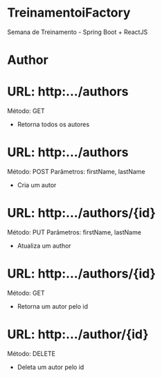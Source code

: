 # TreinamentoiFactory
Semana de Treinamento - Spring Boot + ReactJS

# Author

# URL: http:.../authors
Método: GET
* Retorna todos os autores

# URL: http:.../authors
Método: POST
Parâmetros: firstName, lastName 
* Cria um autor

# URL: http:.../authors/{id}
Método: PUT
Parâmetros: firstName, lastName 
* Atualiza um author

# URL: http:.../authors/{id}
Método: GET
* Retorna um autor pelo id

# URL: http:.../author/{id}
Método: DELETE
* Deleta um autor pelo id
